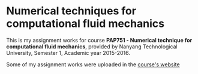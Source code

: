 # Numerical techniques for computational fluid mechanics

This is my assignment works for course **PAP751 - Numerical technique for computational fluid mechanics**, provided by Nanyang Technological University, Semester 1, Academic year 2015-2016.

Some of my assignment works were uploaded in the [course's website](http://cav2012.sg/cdohl/CFD_course/index.html) 
